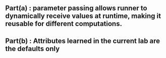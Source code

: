 ## Part(a) : parameter passing allows runner to dynamically receive values at runtime, making it reusable for different computations.
## Part(b) : Attributes learned in the current lab are the defaults only
